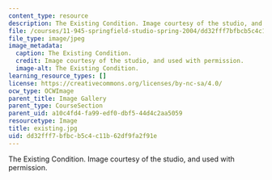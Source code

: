 ```yaml
---
content_type: resource
description: The Existing Condition. Image courtesy of the studio, and used with permission.
file: /courses/11-945-springfield-studio-spring-2004/dd32fff7bfbcb5c4c11b62df9fa2f91e_existing.jpg
file_type: image/jpeg
image_metadata:
  caption: The Existing Condition.
  credit: Image courtesy of the studio, and used with permission.
  image-alt: The Existing Condition.
learning_resource_types: []
license: https://creativecommons.org/licenses/by-nc-sa/4.0/
ocw_type: OCWImage
parent_title: Image Gallery
parent_type: CourseSection
parent_uid: a10c4fd4-fa99-edf0-dbf5-44d4c2aa5059
resourcetype: Image
title: existing.jpg
uid: dd32fff7-bfbc-b5c4-c11b-62df9fa2f91e
---
```

The Existing Condition. Image courtesy of the studio, and used with permission.